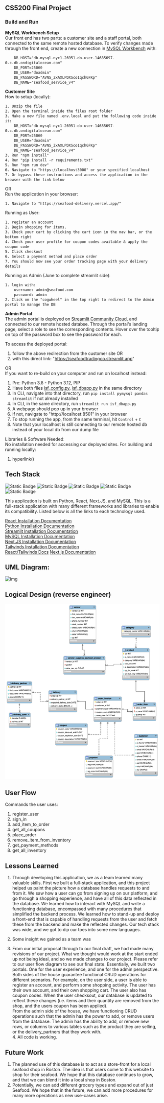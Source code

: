 ## CS5200 Final Project

### Build and Run

**MySQL Workbench Setup**  
Our front end has two parts: a customer site and a staff portal, both connected to the same remote hosted database. To verify changes made through the front end, create a new connection in [MySQL Workbench] with:

        DB_HOST="db-mysql-nyc1-26951-do-user-14685697-0.c.db.ondigitalocean.com"
        DB_PORT=25060
        DB_USER="doadmin"
        DB_PASSWORD="AVNS_ZxAXLPDXSco1qchGFKp"
        DB_NAME="seafood_service_v4"

**Customer Site**  
How to setup (locally): <br>

```MD
1. Unzip the file
2. Open the terminal inside the files root folder
3. Make a new file named .env.local and put the following code inside it:
    DB_HOST="db-mysql-nyc1-26951-do-user-14685697-0.c.db.ondigitalocean.com"
    DB_PORT=25060
    DB_USER="doadmin"
    DB_PASSWORD="AVNS_ZxAXLPDXSco1qchGFKp"
    DB_NAME="seafood_service_v4"
3. Run "npm install"
4. Run "pip install -r requirements.txt"
5. Run "npm run dev"
6. Navigate to "https://localhost3000" or your specified localhost
7. Or bypass these instructions and access the application in the browser with the link below
```

OR\
Run the application in your browser:

```
1. Navigate to "https://seafood-delivery.vercel.app/"
```

Running as User:

```
1. register an account
2. Begin shopping for items.
3. Check your cart by clicking the cart icon in the nav bar, or the bottom right
4. Check your user profile for coupon codes available & apply the coupon code
5. Click checkout
6. Select a payment method and place order
7. You should now see your order tracking page with your delivery details
```

Running as Admin (June to complete streamlit side):

```
1. login with:
    username: admin@seafood.com
    password: admin
2. Click on the "cogwheel" in the top right to redirect to the Admin portal to manage the DB
```

**Admin Portal**  
The admin portal is deployed on [Streamlit Community Cloud], and connected to our remote hosted databse. Through the portal's landing page, select a role to see the corresponding contents. Hover over the tooltip on top of the password box to see the password for each.

To access the deployed portal:

1. follow the above redirection from the customer site
   OR
2. with this direct link: "https://seafoodtradingco.streamlit.app"

OR  
If you want to re-build on your computer and run on localhost instead:

1. Pre: Python 3.8 - Python 3.12, PIP
2. Have both files [isf_config.py], [isf_dbapp.py] in the same directory
3. In CLI, navigate into that directory, run `pip install pymysql pandas streamlit` if not already installed
4. In CLI, in the same directory, run `streamlit run isf_dbapp.py`
5. A webpage should pop up in your browser
6. if not, navigate to "http://localhost:8501" in your browser
7. To stop running the app, from the same terminal, hit `Control` + `C`
8. Note that your localhost is still connecting to our remote hosted db instead of your local db from our dump file

Libraries & Software Needed: <br>
No installation needed for accessing our deployed sites. For building and running locally:

1. hyperlink()

## Tech Stack<br>

![Static Badge](https://img.shields.io/badge/MySQL-hidden?logo=MySQL&logoColor=blue&labelColor=white&color=blue)
![Static Badge](https://img.shields.io/badge/Python-Hidden?logo=Python&logoColor=%233776AB&labelColor=white&color=blue)
![Static Badge](https://img.shields.io/badge/streamlit-Hidden?logo=streamlit&logoColor=red&labelColor=white&color=blue)
![Static Badge](https://img.shields.io/badge/React-hidden?logo=React&logoColor=blue&labelColor=white&color=blue)
![Static Badge](https://img.shields.io/badge/NextJs-hidden?logo=Next.Js&logoColor=black&labelColor=white&color=blue)<br>

This application is built on Python, React, Next.JS, and MySQL. This is a full-stack application with many different frameworks and libraries to enable its compatibility. Listed below is all the links to each technology used.

[React Installation Documentation](https://react.dev/learn/installation)<br>
[Python Installation Documentation](https://www.python.org/downloads/)<br>
[Streamlit Installation Documentation](https://docs.streamlit.io/library/get-started/installation) <br>
[MySQL Installation Documentation](https://dev.mysql.com/doc/mysql-installation-excerpt/5.7/en/) <br>
[Next.JS Installation Documentation](https://nextjs.org/docs/getting-started/installation) <br>
[Tailwinds Installation Documentation](https://tailwindcss.com/docs/installation) <br>
[React/Tailwinds Docs](https://tailwindcss.com/docs/guides/create-react-app)
[Next.js Documentation](https://nextjs.org/learn-pages-router/basics/create-nextjs-app)

## UML Diagram:

![img]("temp")

## Logical Design (reverse engineer)

![img](logical_design.png)

## User Flow

Commands the user uses: <br>

1. register_user
2. sign_in
3. add_item_to_order
4. get_all_coupons
5. place_order
6. remove_item_from_inventory
7. get_payment_methods
8. get_all_inventory

## Lessons Learned

1. Through developing this application, we as a team learned many valuable skills. First we built a full-stack application, and this project helped us paint the picture how a database handles requests to and from it. We saw how a user can go from signing up on our platform, and go through a shopping experience, and have all of this data reflected in the database. We learned how to interact with MySQL and write a functioning database, encompassed with many procedures that simplified the backend process. We learned how to stand-up and deploy a front-end that is capable of handling requests from the user and fetch these from the backend and make the reflected changes. Our tech stack was wide, and we got to dip our toes into some new languages. <br>

2. Some insight we gained as a team was <br>

3. From our initial proposal through to our final draft, we had made many revisions of our project. What we thought would work at the start ended up not being ideal, and so we made changes to our project. Please refer to our user flow diagram to see our final state. Essentially, we built two portals. One for the user experience, and one for the admin perspective. Both sides of the house guarantee functional CRUD operations for different scenarios. For example, on the user side, a user is able to register an account, and perform some shopping activity. The user has their own account, and their own shopping cart. The user also has coupon codes. When the user checksout, our database is updated to reflect these changes (i.e. items and their quantity are removed from the shop, and the users coupon has been applied). <br>
   From the admin side of the house, we have functioning CRUD operations such that the admin has the power to add, or remove users from the database. The admin has the ability to add, or remove new rows, or columns to various tables such as the product they are selling, or the delivery_partners that they work with.<br> 4. All code is working.

## Future Work

1. The planned use of this database is to act as a store-front for a local seafood shop in Boston. The idea is that users come to this website to shop for their seafood. We hope that this database continues to grow, and that we can blend it into a local shop in Boston. <br>
2. Potentially, we can add different grocery types and expand out of just Seafood. We hope that in the future, we can add more procedures for many more operations as new use-cases arise.<br>

<!-- auto references -->

[Streamlit Community Cloud]: https://streamlit.io/cloud
[MySQL Workbench]: https://dev.mysql.com/doc/mysql-installation-excerpt/5.7/en/
[isf_config.py]: isf_config.py
[isf_dbapp.py]: isf_dbapp.py
